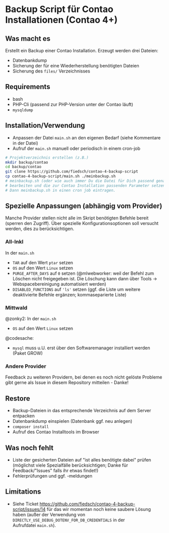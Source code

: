 # Backup Script für Contao Installationen (Contao 4+)

## Was macht es

Erstellt ein Backup einer Contao Installation. Erzeugt werden drei Dateien:

* Datenbankdump
* Sicherung der für eine Wiederherstellung benötigten Dateien
* Sicherung des `files/` Verzeichnisses

## Requirements

* bash
* PHP-Cli (passend zur PHP-Version unter der Contao läuft)
* `mysqldump`



## Installation/Verwendung

* Anpassen der Datei `main.sh` an den eigenen Bedarf (siehe Kommentare in der Datei)
* Aufruf der `main.sh` manuell oder periodisch in einem cron-job

```bash
# Projektverzeichnis erstellen (z.B.)
mkdir backup/contao
cd backup/contao
git clone https://github.com/fiedsch/contao-4-backup-script
cp contao-4-backup-script/main.sh ./meinbackup.sh
# meinbackup.sh (oder wie auch immer Du die Datei für Dich passend genannt hast)
# bearbeiten und die zur Contao Installation passenden Parameter setzen.
# Dann meinbackup.sh in einen cron job eintragen.
```



## Spezielle Anpassungen (abhängig vom Provider)

Manche Provider stellen nicht alle im Skript benötigten Befehle bereit (sperren den Zugriff).
Über spezielle Konfigurationsoptionen soll versucht werden, dies zu berücksichtigen.


### All-Inkl

In der `main.sh`
* `TAR` auf den Wert `ptar` setzen
* `OS` auf den Wert `Linux` setzen
* `PURGE_AFTER_DAYS` auf `0` setzen (@mlwebworker: weil der Befehl zum Löschen nicht freigegeben ist. Die Löschung kann dann über Tools → Webspacebereinigung automatisiert werden)
* `DISABLED_FUNCTIONS` auf `'ls'` setzen (ggf. die Liste um weitere deaktivierte Befehle ergänzen; kommaseparierte Liste)

### Mittwald

@zonky2: In der `main.sh`
 * `OS` auf den Wert `Linux` setzen
 
@codesache: 
 * `mysql` muss u.U. erst über den Softwaremanager installiert werden (Paket GROW)


### Andere Provider

Feedback zu weiteren Providern, bei denen es noch nicht gelöste Probleme gibt gerne
als Issue in diesem Repository mitteilen - Danke!


## Restore

* Backup-Dateien in das entsprechende Verzeichnis auf dem Server entpacken
* Datenbankdump einspielen (Datenbank ggf. neu anlegen)
* `composer install`
* Aufruf des Contao Installtools im Browser


## Was noch fehlt

* Liste der gesicherten Dateien auf "ist alles benötigte dabei" prüfen (möglichst viele
  Spezialfälle berücksichtigen; Danke für Feedback/"Issues" falls ihr etwas findet!)
* Fehlerprüfungen und ggf. -meldungen


## Limitations

* Siehe Ticket https://github.com/fiedsch/contao-4-backup-script/issues/14 für das wir momentan noch keine 
  saubere Lösung haben (außer der Verwendung von `DIRECTLY_USE_DEBUG_DOTENV_FOR_DB_CREDENTIALS` in der  
  Aufrufdatei `main.sh`).
